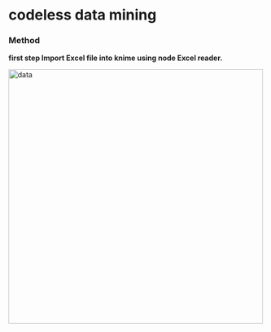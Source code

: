 # codeless data mining
### Method
**first step Import Excel file into knime using node Excel reader.**
<p float="left">
 <img src="D:\im\Screenshot 2022-10-16 120548.png" alt="data" width="500"/> 
</p>



